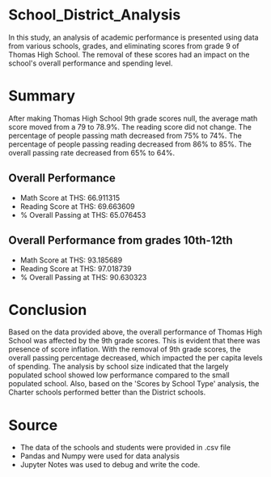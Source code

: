 # School_District_Analysis

In this study, an analysis of academic performance is presented using data from various schools, grades, and eliminating scores from grade 9 of Thomas High School. The removal of these scores had an impact on the school's overall performance and spending level. 

# Summary

After making Thomas High School 9th grade scores null, the average math score moved from a 79 to 78.9%. The reading score did not change. The percentage of people passing math decreased from 75% to 74%. The percentage of people passing reading decreased from 86% to 85%. The overall passing rate decreased from 65% to 64%.


## Overall Performance 

* Math Score at THS:             66.911315	
* Reading Score at THS:          69.663609	
* % Overall Passing at THS:      65.076453

## Overall Performance from grades 10th-12th

* Math Score at THS:             93.185689	
* Reading Score at THS:          97.018739	
* % Overall Passing at THS:      90.630323



# Conclusion 

Based on the data provided above, the overall performance of Thomas High School was affected by the 9th grade scores. This is evident that there was presence of score inflation. With the removal of 9th grade scores, the overall passing percentage decreased, which impacted the per capita levels of spending. The analysis by school size indicated that the largely populated school showed low performance compared to the small populated school. Also, based on the 'Scores by School Type' analysis, the Charter schools performed better than the District schools.


# Source
* The data of the schools and students were provided in .csv file
* Pandas and Numpy were used for data analysis
* Jupyter Notes was used to debug and write the code.


